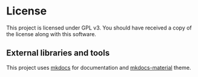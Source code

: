 # License

This project is licensed under GPL v3. You should have received a copy of the
license along with this software.

## External libraries and tools

This project uses [mkdocs](http://www.mkdocs.org/) for documentation and
[mkdocs-material](https://squidfunk.github.io/mkdocs-material/) theme.
